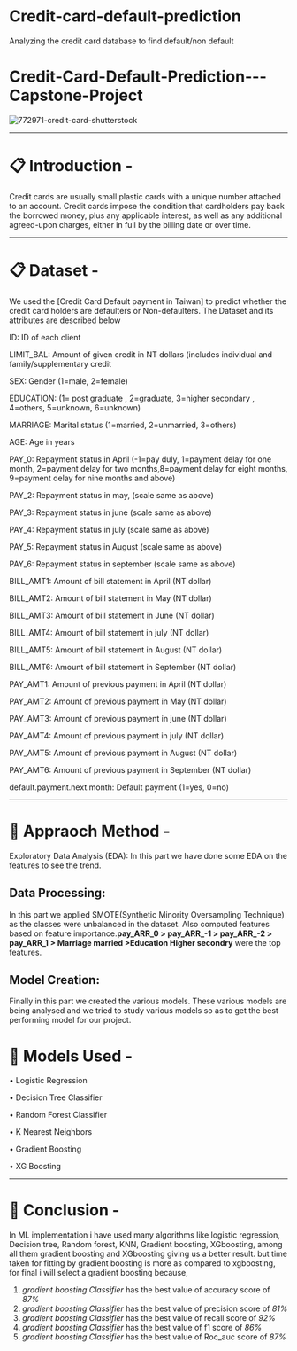 # Credit-card-default-prediction
Analyzing the credit card database to find default/non default

# Credit-Card-Default-Prediction---Capstone-Project

![772971-credit-card-shutterstock](https://user-images.githubusercontent.com/103633582/183985508-a2f3e92c-ff73-448b-a108-6140180bef8e.jpg)



-----------------------------------------------------

# 📋 Introduction -

Credit cards are usually small plastic cards with a unique number attached to an account.
Credit cards impose the condition that cardholders pay back the borrowed money, plus any applicable interest, as well as any additional agreed-upon charges, either in full by the billing date or over time.


-----------------------------------------------------

# 📋 Dataset - 

We used the [Credit Card Default payment in Taiwan]  to predict whether the credit card holders are defaulters or Non-defaulters. The Dataset and its attributes are described below

ID: ID of each client

LIMIT_BAL: Amount of given credit in NT dollars (includes individual and family/supplementary credit

SEX: Gender (1=male, 2=female)

EDUCATION: (1= post graduate , 2=graduate, 3=higher secondary , 4=others, 5=unknown, 6=unknown)

MARRIAGE: Marital status (1=married, 2=unmarried, 3=others)

AGE: Age in years

PAY_0: Repayment status in April (-1=pay duly, 1=payment delay for one month, 2=payment delay for two months,8=payment delay for eight months, 9=payment delay for nine months and above)

PAY_2: Repayment status in may,  (scale same as above)

PAY_3: Repayment status in june (scale same as above)

PAY_4: Repayment status in july  (scale same as above)

PAY_5: Repayment status in August  (scale same as above)

PAY_6: Repayment status in september  (scale same as above)

BILL_AMT1: Amount of bill statement in April (NT dollar)

BILL_AMT2: Amount of bill statement in May (NT dollar)

BILL_AMT3: Amount of bill statement in June (NT dollar)

BILL_AMT4: Amount of bill statement in july (NT dollar)

BILL_AMT5: Amount of bill statement in August (NT dollar)

BILL_AMT6: Amount of bill statement in September (NT dollar)

PAY_AMT1: Amount of previous payment in April (NT dollar)

PAY_AMT2: Amount of previous payment in May (NT dollar)

PAY_AMT3: Amount of previous payment in june (NT dollar)

PAY_AMT4: Amount of previous payment in july (NT dollar)

PAY_AMT5: Amount of previous payment in August (NT dollar)

PAY_AMT6: Amount of previous payment in September (NT dollar)

default.payment.next.month: Default payment (1=yes, 0=no)

-------------------------------------

# 💾 Appraoch Method - 
Exploratory Data Analysis (EDA): In this part we have done some EDA on the features to see the trend.

## Data Processing:
In this part we applied SMOTE(Synthetic Minority Oversampling Technique) as the classes were unbalanced in the dataset. Also computed features based on feature importance.**pay_ARR_0 > pay_ARR_-1 > pay_ARR_-2 > pay_ARR_1 > Marriage married >Education Higher secondry** were the top features.

## Model Creation:
Finally in this part we created the various models. These various models are being analysed and we tried to study various models so as to get the best performing model for our project.

# 💾 Models Used - 

• Logistic Regression

• Decision Tree Classifier

• Random Forest Classifier

• K Nearest Neighbors

• Gradient Boosting

• XG Boosting

-----------------------------------------------------

# 💾 Conclusion -

In ML implementation i have used many algorithms like logistic regression, Decision tree, Random forest, KNN, Gradient boosting, XGboosting, among all them gradient boosting and XGboosting giving us a better result. but time taken for fitting by gradient boosting is more as compared to xgboosting, for final i will select a gradient boosting because,

1. *gradient boosting Classifier* has the best value of accuracy score of *87%*
2. *gradient boosting Classifier* has the best value of precision score of *81%*
3. *gradient boosting Classifier* has the best value of recall score of *92%*
4. *gradient boosting Classifier* has the best value of f1 score of *86%*
5. *gradient boosting Classifier* has the best value of Roc_auc score of *87%*

